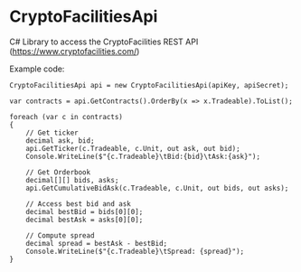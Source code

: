 # CryptoFacilitiesApi
C# Library to access the CryptoFacilities REST API (https://www.cryptofacilities.com/)

Example code:

	CryptoFacilitiesApi api = new CryptoFacilitiesApi(apiKey, apiSecret);

	var contracts = api.GetContracts().OrderBy(x => x.Tradeable).ToList();

	foreach (var c in contracts)
	{
		// Get ticker
		decimal ask, bid;
		api.GetTicker(c.Tradeable, c.Unit, out ask, out bid);
		Console.WriteLine($"{c.Tradeable}\tBid:{bid}\tAsk:{ask}");

		// Get Orderbook
		decimal[][] bids, asks;
		api.GetCumulativeBidAsk(c.Tradeable, c.Unit, out bids, out asks);

		// Access best bid and ask
		decimal bestBid = bids[0][0];
		decimal bestAsk = asks[0][0];

		// Compute spread
		decimal spread = bestAsk - bestBid;
		Console.WriteLine($"{c.Tradeable}\tSpread: {spread}");
	}

	